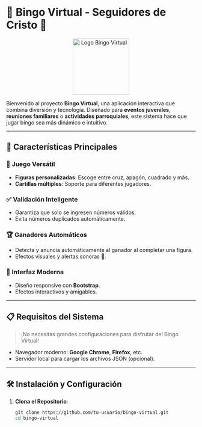 # 🎉 **Bingo Virtual - Seguidores de Cristo** 🎯

<div align="center">
  <img src="Archivos Media/logo.ico" alt="Logo Bingo Virtual" width="150">
</div>

Bienvenido al proyecto **Bingo Virtual**, una aplicación interactiva que combina diversión y tecnología. Diseñado para **eventos juveniles**, **reuniones familiares** o **actividades parroquiales**, este sistema hace que jugar bingo sea más dinámico e intuitivo.

---

## 🚀 **Características Principales**

### 🎯 **Juego Versátil**
- **Figuras personalizadas**: Escoge entre cruz, apagón, cuadrado y más.
- **Cartillas múltiples**: Soporte para diferentes jugadores.

### ✅ **Validación Inteligente**
- Garantiza que solo se ingresen números válidos.
- Evita números duplicados automáticamente.

### 🏆 **Ganadores Automáticos**
- Detecta y anuncia automáticamente al ganador al completar una figura.
- Efectos visuales y alertas sonoras 🎊.

### 📱 **Interfaz Moderna**
- Diseño responsive con **Bootstrap**.
- Efectos interactivos y amigables.

---

## 📋 **Requisitos del Sistema**
> ¡No necesitas grandes configuraciones para disfrutar del Bingo Virtual!

- Navegador moderno: **Google Chrome**, **Firefox**, etc.
- Servidor local para cargar los archivos JSON (opcional).

---

## 🛠️ **Instalación y Configuración**

1. **Clona el Repositorio**:
   ```bash
   git clone https://github.com/tu-usuario/bingo-virtual.git
   cd bingo-virtual
  ```
